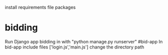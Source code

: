 install requirements file packages
# bidding
Run Django app bidding in with "python manage.py runserver"
 #bid-app
 In bid-app include files ['login.js','main.js'] change the directory path
